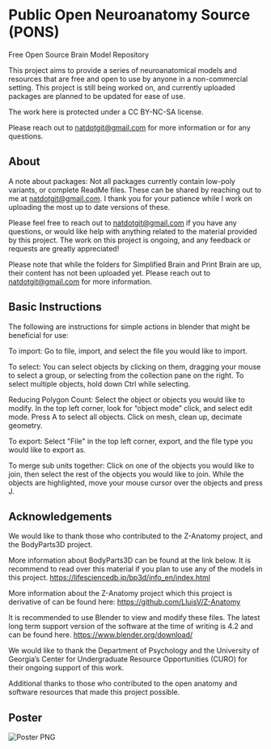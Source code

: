 
# Public Open Neuroanatomy Source (PONS)

Free Open Source Brain Model Repository

This project aims to provide a series of neuroanatomical models and resources that are free and open to use by anyone in a non-commercial setting. This project is still being worked on, and currently uploaded packages are planned to be updated for ease of use.

The work here is protected under a CC BY-NC-SA license. 

Please reach out to natdotgit@gmail.com for more information or for any questions.

## About


A note about packages: Not all packages currently contain low-poly variants, or complete ReadMe files. These can be shared by reaching out to me at  natdotgit@gmail.com. I thank you for your patience while I work on uploading the most up to date versions of these.

Please feel free to reach out to natdotgit@gmail.com if you have any questions, or would like help with anything related to the material provided by this  project. The work on this project is ongoing, and any feedback or requests are greatly appreciated!

Please note that while the folders for Simplified Brain and Print Brain are up, their content has not been uploaded yet. Please reach out to natdotgit@gmail.com for more information.

## Basic Instructions

The following are instructions for simple actions in blender that might be  beneficial for use:

To import: Go to file, import, and select the file you would like to import.

To select: You can select objects by clicking on them, dragging your mouse to select a group, or selecting from the collection pane on the right. To select multiple objects, hold down Ctrl while selecting.

Reducing Polygon Count: Select the object or objects you would like to modify. In the top left corner, look for “object mode” click, and select edit mode. Press A to select all objects. Click on mesh, clean up, decimate geometry.


To export: Select "File" in the top left corner, export, and the file type you would like to export as.

To merge sub units together: Click on one of the objects you would like to join, then select the rest of the objects you would like to join. While the objects are highlighted, move your mouse cursor over the objects and press J.



## Acknowledgements

 
We would like to thank those who contributed to the Z-Anatomy project, and the BodyParts3D project.

More information about BodyParts3D can be found at the link below. It is  recommend to read over this material if you plan to use any of the models in  this project.
https://lifesciencedb.jp/bp3d/info_en/index.html

More information about the Z-Anatomy project which this project is derivative of can be found here:
https://github.com/LluisV/Z-Anatomy


It is recommended to use Blender to view and modify these files. The latest  long term support version of the software at the time of writing is 4.2 and  can be found here. https://www.blender.org/download/

We would like to thank the Department of Psychology and the University of  Georgia’s Center for Undergraduate Resource Opportunities (CURO) for their  ongoing support of this work. 

Additional thanks to those who contributed to the open anatomy and  software resources that made this project possible.

## Poster

![Poster PNG](https://private-user-images.githubusercontent.com/123254321/365322973-3246ab8b-1ad3-4d97-94fa-64921dc23b05.png?jwt=eyJhbGciOiJIUzI1NiIsInR5cCI6IkpXVCJ9.eyJpc3MiOiJnaXRodWIuY29tIiwiYXVkIjoicmF3LmdpdGh1YnVzZXJjb250ZW50LmNvbSIsImtleSI6ImtleTUiLCJleHAiOjE3MjU2NjQ1MDYsIm5iZiI6MTcyNTY2NDIwNiwicGF0aCI6Ii8xMjMyNTQzMjEvMzY1MzIyOTczLTMyNDZhYjhiLTFhZDMtNGQ5Ny05NGZhLTY0OTIxZGMyM2IwNS5wbmc_WC1BbXotQWxnb3JpdGhtPUFXUzQtSE1BQy1TSEEyNTYmWC1BbXotQ3JlZGVudGlhbD1BS0lBVkNPRFlMU0E1M1BRSzRaQSUyRjIwMjQwOTA2JTJGdXMtZWFzdC0xJTJGczMlMkZhd3M0X3JlcXVlc3QmWC1BbXotRGF0ZT0yMDI0MDkwNlQyMzEwMDZaJlgtQW16LUV4cGlyZXM9MzAwJlgtQW16LVNpZ25hdHVyZT1kM2Q2YzIzNjUxZWJkZjU3ZTU5MTYyMjBiZDBhZGM4N2I5Yjg2NjE5MTJjYTI4NWRkOTAyMWM2YmQyNjY4YzljJlgtQW16LVNpZ25lZEhlYWRlcnM9aG9zdCZhY3Rvcl9pZD0wJmtleV9pZD0wJnJlcG9faWQ9MCJ9.MgstT_GHu-wxIsurioQGQwoEi0xDnQf9hCLbzJL7mbM)
